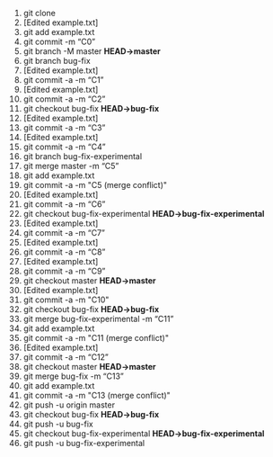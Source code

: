 1. git clone <remote-url><br>
2. [Edited example.txt]<br>
3. git add example.txt<br>
4. git commit -m “C0”<br>
5. git branch -M master **HEAD->master**<br>
6. git branch bug-fix<br>
7. [Edited example.txt]<br>
8. git commit -a -m “C1”<br>
9. [Edited example.txt]<br>
10. git commit -a -m “C2”<br>
11. git checkout bug-fix **HEAD->bug-fix**<br>
12. [Edited example.txt]<br>
13. git commit -a -m “C3”<br>
14. [Edited example.txt]<br>
15. git commit -a -m “C4”<br>
16. git branch bug-fix-experimental<br>
17. git merge master -m “C5”<br>
18. git add example.txt<br>
19. git commit -a -m "C5 (merge conflict)"<br>
10. [Edited example.txt]<br>
11. git commit -a -m “C6”<br>
12. git checkout bug-fix-experimental **HEAD->bug-fix-experimental**<br>
13. [Edited example.txt]<br>
14. git commit -a -m “C7”<br>
15. [Edited example.txt]<br>
16. git commit -a -m “C8”<br>
17. [Edited example.txt]<br>
18. git commit -a -m “C9”<br>
19. git checkout master **HEAD->master**<br>
20. [Edited example.txt]<br>
21. git commit -a -m "C10"<br>
22. git checkout bug-fix **HEAD->bug-fix**<br>
23. git merge bug-fix-experimental -m “C11”<br>
24. git add example.txt<br>
25. git commit -a -m "C11 (merge conflict)"<br>
26. [Edited example.txt]<br>
27. git commit -a -m “C12”<br>
28. git checkout master **HEAD->master**<br>
29. git merge bug-fix -m “C13”<br>
30. git add example.txt<br>
31. git commit -a -m "C13 (merge conflict)"<br>
32. git push -u origin master<br>
33. git checkout bug-fix **HEAD->bug-fix**<br>
34. git push -u bug-fix<br>
35. git checkout bug-fix-experimental **HEAD->bug-fix-experimental**<br>
36. git push -u bug-fix-experimental<br>